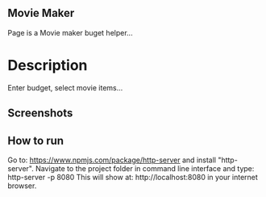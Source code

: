 ## Movie Maker

Page is a Movie maker buget helper...

# Description

Enter budget, select movie items...

## Screenshots

## How to run
Go to: https://www.npmjs.com/package/http-server and install "http-server".
Navigate to the project folder in command line interface and type: http-server -p 8080
This will show at: http://localhost:8080 in your internet browser.

